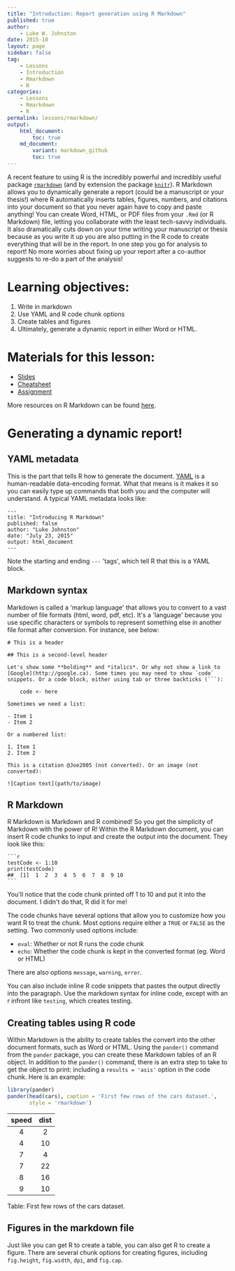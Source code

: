 ```yaml
---
title: "Introduction: Report generation using R Markdown"
published: true
author:
    - Luke W. Johnston
date: 2015-10
layout: page
sidebar: false
tag:
    - Lessons
    - Introduction
    - Rmarkdown
    - R
categories:
    - Lessons
    - Rmarkdown
    - R
permalink: lessons/rmarkdown/
output:
    html_document:
        toc: true
    md_document:
        variant: markdown_github
        toc: true
---
```


A recent feature to using R is the incredibly powerful and incredibly useful
package [`rmarkdown`](http://rmarkdown.rstudio.com/) (and by extension the
package [`knitr`](http://yihui.name/knitr/)). R Markdown allows you to
dynamically generate a report (could be a manuscript or your thesis!) where R
automatically inserts tables, figures, numbers, and citations into your document
so that you never again have to copy and paste anything! You can create Word,
HTML, or PDF files from your `.Rmd` (or R Markdown) file, letting you
collaborate with the least tech-savvy individuals. It also dramatically cuts
down on your time writing your manuscript or thesis because as you write it up
you are also putting in the R code to create everything that will be in the
report.  In one step you go for analysis to report! No more worries about fixing
up your report after a co-author suggests to re-do a part of the analysis!

# Learning objectives:

1. Write in markdown
2. Use YAML and R code chunk options
3. Create tables and figures
4. Ultimately, generate a dynamic report in either Word or HTML.

# Materials for this lesson:

* [Slides](slides/)
* [Cheatsheet](cheatsheet/)
* [Assignment](assignment/)

More resources on R Markdown can be found [here](../resources/).

# Generating a dynamic report!

## YAML metadata

This is the part that tells R how to generate the document. 
[YAML](https://en.wikipedia.org/wiki/YAML) is a human-readable data-encoding
format. What that means is it makes it so you can easily type up commands that
both you and the computer will understand. A typical YAML metadata looks like:

```
---
title: "Introducing R Markdown"
published: false
author: "Luke Johnston"
date: "July 23, 2015"
output: html_document
---
```

Note the starting and ending `---` 'tags', which tell R that this is a YAML
block.

## Markdown syntax

Markdown is called a 'markup language' that allows you to convert to a vast
number of file formats (html, word, pdf, etc). It's a 'language' because you use
specific characters or symbols to represent something else in another file
format after conversion.  For instance, see below:

```
# This is a header

## This is a second-level header

Let's show some **bolding** and *italics*. Or why not show a link to [Google](http://google.ca). Some times you may need to show `code` snippets. Or a code block, either using tab or three backticks (```):

    code <- here
    
Sometimes we need a list:

- Item 1
- Item 2

Or a numbered list:

1. Item 1
2. Item 2

This is a citation @Joe2005 (not converted). Or an image (not converted):

![Caption text](path/to/image)

```

## R Markdown

R Markdown is Markdown and R combined! So you get the simplicity of Markdown
with the power of R! Within the R Markdown document, you can insert R code
chunks to input and create the output into the document. They look like this:

    
    ```r
    testCode <- 1:10
    print(testCode)
    ##  [1]  1  2  3  4  5  6  7  8  9 10
    ```

You'll notice that the code chunk printed off 1 to 10 and put it into the
document. I didn't do that, R did it for me!

The code chunks have several options that allow you to customize how you want R
to treat the chunk. Most options require either a `TRUE` or `FALSE` as the
setting. Two commonly used options include:

- `eval`: Whether or not R runs the code chunk
- `echo`: Whether the code chunk is kept in the converted format (eg. Word or
HTML)

There are also options `message`, `warning`, `error`.

You can also include inline R code snippets that pastes the output directly into
the paragraph. Use the markdown syntax for inline code, except with an r
infront like ` testing `, which creates testing.

## Creating tables using R code

Within Markdown is the ability to create tables the convert into the other
document formats, such as Word or HTML. Using the `pander()` command from the 
`pander` package, you can create these Markdown tables of an R object. In
addition to the `pander()` command, there is an extra step to take to get the
object to print: including a `results = 'asis'` option in the code chunk. Here
is an example:


```r
library(pander)
pander(head(cars), caption = 'First few rows of the cars dataset.',
       style = 'rmarkdown')
```



|  speed  |  dist  |
|:-------:|:------:|
|    4    |   2    |
|    4    |   10   |
|    7    |   4    |
|    7    |   22   |
|    8    |   16   |
|    9    |   10   |

Table: First few rows of the cars dataset.

## Figures in the markdown file

Just like you can get R to create a table, you can also get R to create a
figure. There are several chunk options for creating figures, including `fig.height`, `fig.width`, `dpi`, and `fig.cap`.















